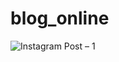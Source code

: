# blog_online


![Instagram Post – 1](https://user-images.githubusercontent.com/90506254/147373589-69e236f5-0812-448e-8b8f-e5a2ab7f163f.jpg)
